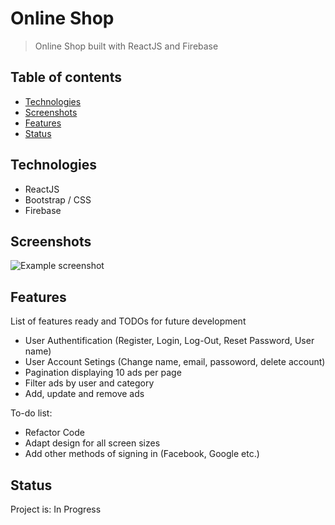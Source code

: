 # Online Shop
> Online Shop built with ReactJS and Firebase

## Table of contents
* [Technologies](#technologies)
* [Screenshots](#screenshots)
* [Features](#features)
* [Status](#status)

## Technologies
* ReactJS
* Bootstrap / CSS
* Firebase

## Screenshots
![Example screenshot]()

## Features
List of features ready and TODOs for future development
* User Authentification (Register, Login, Log-Out, Reset Password, User name)
* User Account Setings (Change name, email, passoword, delete account)
* Pagination displaying 10 ads per page
* Filter ads by user and category
* Add, update and remove ads


To-do list:
* Refactor Code
* Adapt design for all screen sizes
* Add other methods of signing in (Facebook, Google etc.)


## Status
Project is: In Progress 
